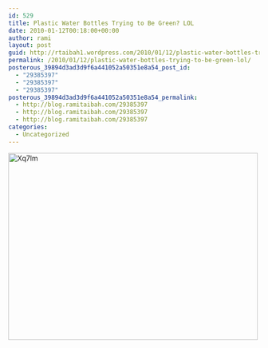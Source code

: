 ```yaml
---
id: 529
title: Plastic Water Bottles Trying to Be Green? LOL
date: 2010-01-12T00:18:00+00:00
author: rami
layout: post
guid: http://rtaibah1.wordpress.com/2010/01/12/plastic-water-bottles-trying-to-be-green-lol
permalink: /2010/01/12/plastic-water-bottles-trying-to-be-green-lol/
posterous_39894d3ad3d9f6a441052a50351e8a54_post_id:
  - "29385397"
  - "29385397"
  - "29385397"
posterous_39894d3ad3d9f6a441052a50351e8a54_permalink:
  - http://blog.ramitaibah.com/29385397
  - http://blog.ramitaibah.com/29385397
  - http://blog.ramitaibah.com/29385397
categories:
  - Uncategorized
---
```

<div class='p_embed p_image_embed'>
  <a href="http://139.59.20.41/wp-content/uploads/2011/12/xq7lm-scaled1000.jpg"><img alt="Xq7lm" height="375" src="http://139.59.20.41/wp-content/uploads/2011/12/xq7lm-scaled1000.jpg?w=300" width="500" /></a>
</div>
